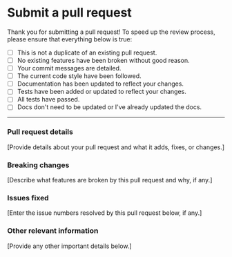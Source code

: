 # Submit a pull request

Thank you for submitting a pull request! To speed up the review process, please ensure that everything below
is true:

- [ ] This is not a duplicate of an existing pull request.
- [ ] No existing features have been broken without good reason.
- [ ] Your commit messages are detailed.
- [ ] The current code style have been followed.
- [ ] Documentation has been updated to reflect your changes.
- [ ] Tests have been added or updated to reflect your changes.
- [ ] All tests have passed.
- [ ] Docs don't need to be updated or I've already updated the docs.

---

### Pull request details

[Provide details about your pull request and what it adds, fixes, or changes.]

### Breaking changes

[Describe what features are broken by this pull request and why, if any.]

### Issues fixed

[Enter the issue numbers resolved by this pull request below, if any.]

### Other relevant information

[Provide any other important details below.]
